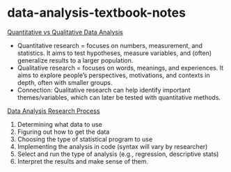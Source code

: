 # data-analysis-textbook-notes

<ins>Quantitative vs Qualitative Data Analysis</ins>

* Quantitative research = focuses on numbers, measurement, and statistics. It aims to test hypotheses, measure variables, and (often) generalize results to a larger population.
* Qualitative research = focuses on words, meanings, and experiences. It aims to explore people’s perspectives, motivations, and contexts in depth, often with smaller groups.
* Connection: Qualitative research can help identify important themes/variables, which can later be tested with quantitative methods.

<ins>Data Analysis Research Process</ins>

1. Determining what data to use
2. Figuring out how to get the data
3. Choosing the type of statistical program to use
4. Implementing the analysis in code (syntax will vary by researcher)
5. Select and run the type of analysis (e.g., regression, descriptive stats)
6. Interpret the results and make sense of them. 

